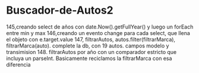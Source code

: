 # Buscador-de-Autos2
145,creando select de años con date.Now().getFullYear() y luego un forEach entre min y max
146,creando un evento change para cada select, que llena el objeto con e.target.value
147, filtrarAutos, autos.filter(filtrarMarca), filtrarMarca(auto). complete la db, con 19 autos. campos modelo y transimision
148. filtrarAutos por año con un comparador estricto que incluya un parseInt. Basicamente reciclamos la filtrarMarca con esa diferencia

